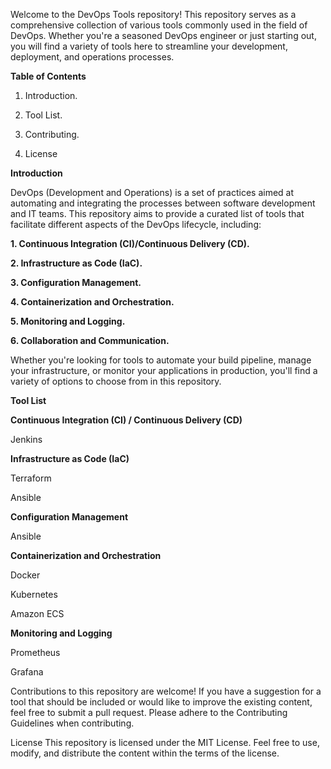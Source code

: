 Welcome to the DevOps Tools repository! This repository serves as a comprehensive collection of various tools commonly used in the field of DevOps. Whether you're a seasoned DevOps engineer or just starting out, you will find a variety of tools here to streamline your development, deployment, and operations processes.

**Table of Contents**

1. Introduction.

2. Tool List.

3. Contributing.

4. License

**Introduction**

DevOps (Development and Operations) is a set of practices aimed at automating and integrating the processes between software development and IT teams. This repository aims to provide a curated list of tools that facilitate different aspects of the DevOps lifecycle, including:

**1. Continuous Integration (CI)/Continuous Delivery (CD).**

**2. Infrastructure as Code (IaC).**

**3. Configuration Management.**

**4. Containerization and Orchestration.**

**5. Monitoring and Logging.**

**6. Collaboration and Communication.**

Whether you're looking for tools to automate your build pipeline, manage your infrastructure, or monitor your applications in production, you'll find a variety of options to choose from in this repository.

**Tool List**

**Continuous Integration (CI) / Continuous Delivery (CD)**

Jenkins

**Infrastructure as Code (IaC)**

Terraform

Ansible


**Configuration Management**

Ansible

**Containerization and Orchestration**

Docker

Kubernetes

Amazon ECS

**Monitoring and Logging**

Prometheus

Grafana

Contributions to this repository are welcome! If you have a suggestion for a tool that should be included or would like to improve the existing content,  feel free to submit a pull request. Please adhere to the Contributing Guidelines when contributing.

License
This repository is licensed under the MIT License. Feel free to use, modify, and distribute the content within the terms of the license.

